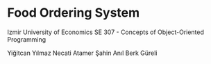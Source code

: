 # Food Ordering System
 Izmir University of Economics
 SE 307 - Concepts of Object-Oriented Programming
 
 
 Yiğitcan Yılmaz
 Necati Atamer Şahin
 Anıl Berk Güreli
